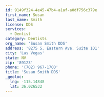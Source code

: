 ```yaml
---
id: 9149f324-4e45-47b4-a1af-a0df756c379e
first_name: Susan
last_name: Smith
license: DDS
services:
  - Dentist
category: Dentists
org_name: 'Susan Smith DDS'
address: '8275 S. Eastern Ave. Suite 101'
city: 'Las Vegas'
state: NV
zip: '89123'
phone: '(702) 967-1700'
title: 'Susan Smith DDS'
_geoloc:
  lng: -115.14848
  lat: 36.026532
---
```

